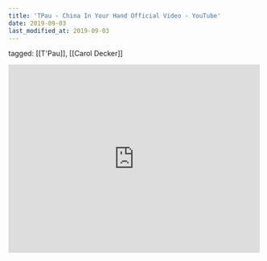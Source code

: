 ```yaml
---
title: 'TPau - China In Your Hand Official Video - YouTube'
date: 2019-09-03
last_modified_at: 2019-09-03
---
```

tagged: [[T'Pau]], [[Carol Decker]]
<iframe allow="accelerometer; autoplay; clipboard-write; encrypted-media; gyroscope; picture-in-picture" allowfullscreen="" frameborder="0" height="375" id="youtube_iframe" src="https://www.youtube.com/embed/T4sV3lqzKqQ?feature=oembed&amp;enablejsapi=1&amp;origin=https://safe.txmblr.com&amp;wmode=opaque" width="500"></iframe>